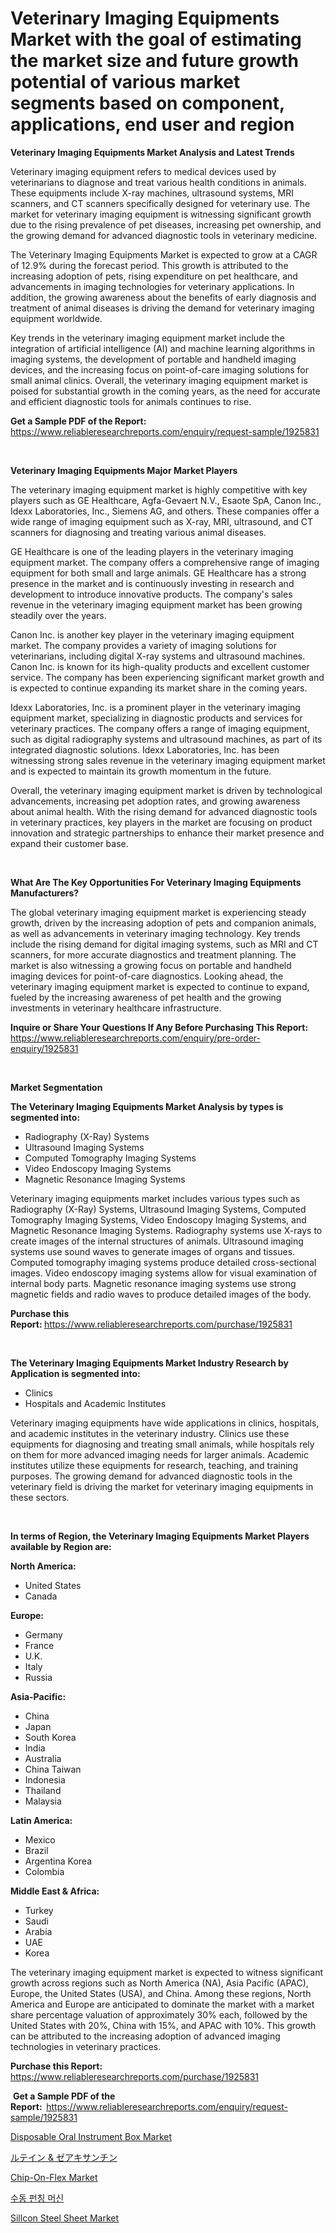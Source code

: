 <p><h1>Veterinary Imaging Equipments Market with the goal of estimating the market size and future growth potential of various market segments based on component, applications, end user and region</h1></p><p><strong>Veterinary Imaging Equipments Market Analysis and Latest Trends</strong></p>
<p><p>Veterinary imaging equipment refers to medical devices used by veterinarians to diagnose and treat various health conditions in animals. These equipments include X-ray machines, ultrasound systems, MRI scanners, and CT scanners specifically designed for veterinary use. The market for veterinary imaging equipment is witnessing significant growth due to the rising prevalence of pet diseases, increasing pet ownership, and the growing demand for advanced diagnostic tools in veterinary medicine.</p><p>The Veterinary Imaging Equipments Market is expected to grow at a CAGR of 12.9% during the forecast period. This growth is attributed to the increasing adoption of pets, rising expenditure on pet healthcare, and advancements in imaging technologies for veterinary applications. In addition, the growing awareness about the benefits of early diagnosis and treatment of animal diseases is driving the demand for veterinary imaging equipment worldwide.</p><p>Key trends in the veterinary imaging equipment market include the integration of artificial intelligence (AI) and machine learning algorithms in imaging systems, the development of portable and handheld imaging devices, and the increasing focus on point-of-care imaging solutions for small animal clinics. Overall, the veterinary imaging equipment market is poised for substantial growth in the coming years, as the need for accurate and efficient diagnostic tools for animals continues to rise.</p></p>
<p><strong>Get a Sample PDF of the Report:&nbsp;</strong> <a href="https://www.reliableresearchreports.com/enquiry/request-sample/1925831">https://www.reliableresearchreports.com/enquiry/request-sample/1925831</a></p>
<p>&nbsp;</p>
<p><strong>Veterinary Imaging Equipments Major Market Players</strong></p>
<p><p>The veterinary imaging equipment market is highly competitive with key players such as GE Healthcare, Agfa-Gevaert N.V., Esaote SpA, Canon Inc., Idexx Laboratories, Inc., Siemens AG, and others. These companies offer a wide range of imaging equipment such as X-ray, MRI, ultrasound, and CT scanners for diagnosing and treating various animal diseases.</p><p>GE Healthcare is one of the leading players in the veterinary imaging equipment market. The company offers a comprehensive range of imaging equipment for both small and large animals. GE Healthcare has a strong presence in the market and is continuously investing in research and development to introduce innovative products. The company's sales revenue in the veterinary imaging equipment market has been growing steadily over the years.</p><p>Canon Inc. is another key player in the veterinary imaging equipment market. The company provides a variety of imaging solutions for veterinarians, including digital X-ray systems and ultrasound machines. Canon Inc. is known for its high-quality products and excellent customer service. The company has been experiencing significant market growth and is expected to continue expanding its market share in the coming years.</p><p>Idexx Laboratories, Inc. is a prominent player in the veterinary imaging equipment market, specializing in diagnostic products and services for veterinary practices. The company offers a range of imaging equipment, such as digital radiography systems and ultrasound machines, as part of its integrated diagnostic solutions. Idexx Laboratories, Inc. has been witnessing strong sales revenue in the veterinary imaging equipment market and is expected to maintain its growth momentum in the future.</p><p>Overall, the veterinary imaging equipment market is driven by technological advancements, increasing pet adoption rates, and growing awareness about animal health. With the rising demand for advanced diagnostic tools in veterinary practices, key players in the market are focusing on product innovation and strategic partnerships to enhance their market presence and expand their customer base.</p></p>
<p>&nbsp;</p>
<p><strong>What Are The Key Opportunities For Veterinary Imaging Equipments Manufacturers?</strong></p>
<p><p>The global veterinary imaging equipment market is experiencing steady growth, driven by the increasing adoption of pets and companion animals, as well as advancements in veterinary imaging technology. Key trends include the rising demand for digital imaging systems, such as MRI and CT scanners, for more accurate diagnostics and treatment planning. The market is also witnessing a growing focus on portable and handheld imaging devices for point-of-care diagnostics. Looking ahead, the veterinary imaging equipment market is expected to continue to expand, fueled by the increasing awareness of pet health and the growing investments in veterinary healthcare infrastructure.</p></p>
<p><strong>Inquire or Share Your Questions If Any Before Purchasing This Report:</strong> <a href="https://www.reliableresearchreports.com/enquiry/pre-order-enquiry/1925831">https://www.reliableresearchreports.com/enquiry/pre-order-enquiry/1925831</a></p>
<p>&nbsp;</p>
<p><strong>Market Segmentation</strong></p>
<p><strong>The Veterinary Imaging Equipments Market Analysis by types is segmented into:</strong></p>
<p><ul><li>Radiography (X-Ray) Systems</li><li>Ultrasound Imaging Systems</li><li>Computed Tomography Imaging Systems</li><li>Video Endoscopy Imaging Systems</li><li>Magnetic Resonance Imaging Systems</li></ul></p>
<p><p>Veterinary imaging equipments market includes various types such as Radiography (X-Ray) Systems, Ultrasound Imaging Systems, Computed Tomography Imaging Systems, Video Endoscopy Imaging Systems, and Magnetic Resonance Imaging Systems. Radiography systems use X-rays to create images of the internal structures of animals. Ultrasound imaging systems use sound waves to generate images of organs and tissues. Computed tomography imaging systems produce detailed cross-sectional images. Video endoscopy imaging systems allow for visual examination of internal body parts. Magnetic resonance imaging systems use strong magnetic fields and radio waves to produce detailed images of the body.</p></p>
<p><strong>Purchase this Report:&nbsp;</strong><a href="https://www.reliableresearchreports.com/purchase/1925831">https://www.reliableresearchreports.com/purchase/1925831</a></p>
<p>&nbsp;</p>
<p><strong>The Veterinary Imaging Equipments Market Industry Research by Application is segmented into:</strong></p>
<p><ul><li>Clinics</li><li>Hospitals and Academic Institutes</li></ul></p>
<p><p>Veterinary imaging equipments have wide applications in clinics, hospitals, and academic institutes in the veterinary industry. Clinics use these equipments for diagnosing and treating small animals, while hospitals rely on them for more advanced imaging needs for larger animals. Academic institutes utilize these equipments for research, teaching, and training purposes. The growing demand for advanced diagnostic tools in the veterinary field is driving the market for veterinary imaging equipments in these sectors.</p></p>
<p>&nbsp;</p>
<p><strong>In terms of Region, the Veterinary Imaging Equipments Market Players available by Region are:</strong></p>
<p>
    <p> <strong> North America: </strong>
        <ul>
            <li>United States</li>
            <li>Canada</li>
        </ul>
        </p> 
    <p> <strong> Europe: </strong>
        <ul>
            <li>Germany</li>
            <li>France</li>
            <li>U.K.</li>
            <li>Italy</li>
            <li>Russia</li>
        </ul>
        </p> 
    <p> <strong> Asia-Pacific: </strong>
        <ul>
            <li>China</li>
            <li>Japan</li>
            <li>South Korea</li>
            <li>India</li>
            <li>Australia</li>
            <li>China Taiwan</li>
            <li>Indonesia</li>
            <li>Thailand</li>
            <li>Malaysia</li>
        </ul>
        </p> 
    <p> <strong> Latin America: </strong>
        <ul>
            <li>Mexico</li>
            <li>Brazil</li>
            <li>Argentina Korea</li>
            <li>Colombia</li>
        </ul>
        </p> 
    <p> <strong> Middle East & Africa: </strong>
        <ul>
            <li>Turkey</li>
            <li>Saudi</li>
            <li>Arabia</li>
            <li>UAE</li>
            <li>Korea</li>
        </ul>
    </p>
    </p>
<p><p>The veterinary imaging equipment market is expected to witness significant growth across regions such as North America (NA), Asia Pacific (APAC), Europe, the United States (USA), and China. Among these regions, North America and Europe are anticipated to dominate the market with a market share percentage valuation of approximately 30% each, followed by the United States with 20%, China with 15%, and APAC with 10%. This growth can be attributed to the increasing adoption of advanced imaging technologies in veterinary practices.</p></p>
<p><strong>Purchase this Report: </strong><a href="https://www.reliableresearchreports.com/purchase/1925831">https://www.reliableresearchreports.com/purchase/1925831</a></p>
<p>&nbsp;<strong>Get a Sample PDF of the Report:&nbsp;&nbsp;</strong><a href="https://www.reliableresearchreports.com/enquiry/request-sample/1925831">https://www.reliableresearchreports.com/enquiry/request-sample/1925831</a></p>
<p><strong></strong></p>
<p><p><a href="https://issuu.com/reportprime-2/docs/disposable-oral-instrument-box-market-size-2030.pp">Disposable Oral Instrument Box Market</a></p><p><a href="https://medium.com/@andmartmello/%E3%83%AB%E3%83%86%E3%82%A4%E3%83%B3-%E3%82%BC%E3%82%A2%E3%82%AD%E3%82%B5%E3%83%B3%E3%83%81%E3%83%B3%E3%81%AE%E5%B8%82%E5%A0%B4-%E5%B8%82%E5%A0%B4cagr-%E5%B8%82%E5%A0%B4%E5%8B%95%E5%90%91-%E6%88%90%E9%95%B7%E6%88%A6%E7%95%A5%E3%81%B8%E3%81%AE%E6%B4%9E%E5%AF%9F-fed42baca288">ルテイン & ゼアキサンチン</a></p><p><a href="https://angry-finch-aaf.notion.site/Chip-On-Flex-Market-Size-Growth-and-Forecast-from-2024-2031-ce6e5834dc8244b0a70b1fa400dcc713">Chip-On-Flex Market</a></p><p><a href="https://medium.com/@gamblestampleyjenny50m5sl6/%EC%88%98%EB%8F%99-%ED%8E%80%EC%B9%AD-%EA%B8%B0%EA%B3%84-%EC%8B%9C%EC%9E%A5%EC%9D%80-%EC%8B%9C%EC%9E%A5-%EC%A0%90%EC%9C%A0%EC%9C%A8-%ED%81%AC%EA%B8%B0-%EB%B0%8F-2031%EB%85%84%EA%B9%8C%EC%A7%80%EC%9D%98-%EC%98%88%EC%83%81-%EC%98%88%EC%B8%A1%EC%97%90-%EC%A4%91%EC%A0%90%EC%9D%84-%EB%91%90%EA%B3%A0-%EC%9E%88%EC%8A%B5%EB%8B%88%EB%8B%A4-2f0e7d8495e3">수동 펀칭 머신</a></p><p><a href="https://chivalrous-flock-a86.notion.site/Sillcon-Steel-Sheet-Market-Research-Report-Provides-thorough-Industry-Overview-which-offers-an-In-D-8592f3636b954242a5d3e5784d5700ab">Sillcon Steel Sheet Market</a></p></p>